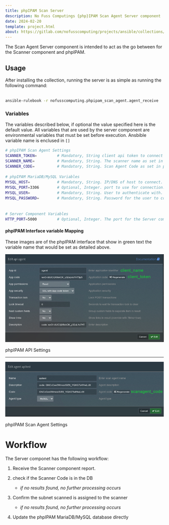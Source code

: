 ```yaml
---
title: phpIPAM Scan Server
description: No Fuss Computings {php}IPAM Scan Agent Server component
date: 2024-02-20
template: project.html
about: https://gitlab.com/nofusscomputing/projects/ansible/collections/phpipam_scan_agent
---
```


The Scan Agent Server component is intended to act as the go between for the Scanner component and phpIPAM.


## Usage

After installing the collection, running the server is as simple as running the following command:

``` bash

ansible-rulebook -r nofusscomputing.phpipam_scan_agent.agent_receive

```


### Variables

The variables described below, if optional the value specified here is the default value. All variables that are used by the server component are environmental variables that must be set before execution. Ansbible variable name is enclused in `[]`

``` bash
# phpIPAM Scan Agent Settings
SCANNER_TOKEN=         # Mandatory, String client api token to connect to phpIPAM API [client_token]
SCANNER_NAME=          # Mandatory, String. The scanner name as set in phpIPAM interface [client_name]
SCANNER_CODE=          # Mandatory, String. Scan Agent Code as set in phpIPAM interface [scanagent_code]

# phpIPAM MariaDB/MySQL Variables
MYSQL_HOST=            # Mandatory, String. IP/DNS of host to connect. [nfc_c_mysql_host]
MYSQL_PORT=3306        # Optional, Integer. port to use for connection. [nfc_c_mysql_port]
MYSQL_USER=            # Mandatory, String. User to authenticate with. [nfc_c_mysql_user]
MYSQL_PASSWORD=        # Mandatory, String. Password for the user to connect with. [nfc_c_mysql_password]


# Server Component Variables
HTTP_PORT=5000         # Optional, Integer. The port for the Server component to listen for connections.

```


#### phpIPAM Interface variable Mapping

These images are of the phpIPAM interface that show in green text the variable name that would be set as detailed above.

![phpIPAM API](images/phpipam_api.png)

phpIPAM API Settings

----

![phpIPAM Scan Agent](images/phpipam_scan_agent_details.png)

phpIPAM Scan Agent Settings


# Workflow

The Server componet has the following workflow:

1. Receive the Scanner component report.

1. check if the Scanner Code is in the DB

    - _if no results found, no further processing occurs_

1. Confirm the subnet scanned is assigned to the scanner

    - _if no results found, no further processing occurs_

1. Update the phpIPAM MariaDB/MySQL database directly
